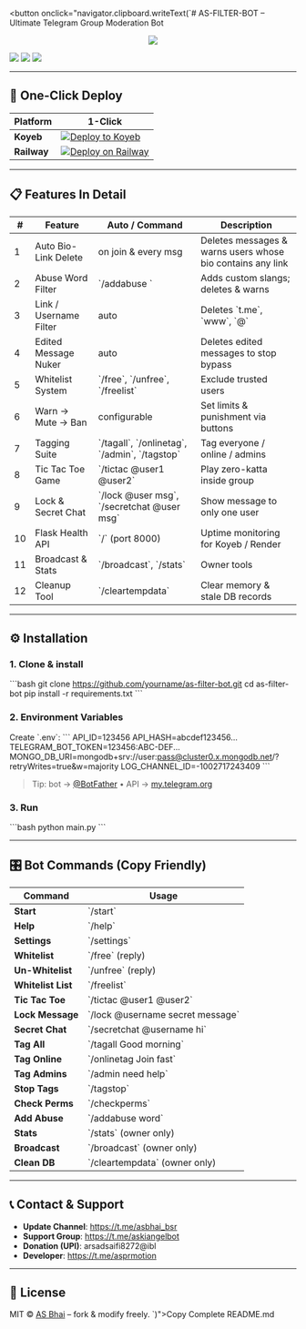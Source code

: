 <!-- README.md – FULL PROFESSIONAL SINGLE FILE -->
<!-- 1️⃣ Click the button below to copy the entire README.md in one shot -->
<button onclick="navigator.clipboard.writeText(`# AS-FILTER-BOT – Ultimate Telegram Group Moderation Bot

<p align="center">
  <img src=\"https://telegra.ph/file/8ddd3c6c3b7a02a0f1f6c.jpg\" width=\"120\" style=\"border-radius:50%;\"/>
</p>

<p align=\"center\">
  <a href=\"https://t.me/asbhai_bsr\"><img src=\"https://img.shields.io/badge/📢-Update_Channel-blue.svg?style=flat&logo=telegram\"/></a>
  <a href=\"https://t.me/askiangelbot\"><img src=\"https://img.shields.io/badge/🤖-Support_Group-blue.svg?style=flat&logo=telegram\"/></a>
  <a href=\"https://github.com/\"><img src=\"https://img.shields.io/badge/⭐-Star_Repo-green.svg?style=flat&logo=github\"/></a>
</p>

---

## 🚀 One-Click Deploy
| Platform | 1-Click |
|----------|---------|
| **Koyeb** | [![Deploy to Koyeb](https://www.koyeb.com/static/images/deploy/button.svg)](https://app.koyeb.com/deploy?type=docker&image=docker.io/library/python:3.11&env[PORT]=8000&env[MONGO_DB_URI]=&env[API_ID]=&env[API_HASH]=&env[TELEGRAM_BOT_TOKEN]=&name=as-filter-bot&run_command=python%20main.py) |
| **Railway** | [![Deploy on Railway](https://railway.app/button.svg)](https://railway.app/new/template?template=https%3A%2F%2Fgithub.com%2Fyourname%2Fas-filter-bot&envs=MONGO_DB_URI,API_ID,API_HASH,TELEGRAM_BOT_TOKEN&optionalEnvs=LOG_CHANNEL_ID) |

---

## 📋 Features In Detail
| # | Feature | Auto / Command | Description |
|--|--|--|--|
| 1 | Auto Bio-Link Delete | on join & every msg | Deletes messages & warns users whose bio contains any link |
| 2 | Abuse Word Filter | \`/addabuse <word>\` | Adds custom slangs; deletes & warns |
| 3 | Link / Username Filter | auto | Deletes \`t.me\`, \`www\`, \`@\` |
| 4 | Edited Message Nuker | auto | Deletes edited messages to stop bypass |
| 5 | Whitelist System | \`/free\`, \`/unfree\`, \`/freelist\` | Exclude trusted users |
| 6 | Warn → Mute → Ban | configurable | Set limits & punishment via buttons |
| 7 | Tagging Suite | \`/tagall\`, \`/onlinetag\`, \`/admin\`, \`/tagstop\` | Tag everyone / online / admins |
| 8 | Tic Tac Toe Game | \`/tictac @user1 @user2\` | Play zero-katta inside group |
| 9 | Lock & Secret Chat | \`/lock @user msg\`, \`/secretchat @user msg\` | Show message to only one user |
| 10 | Flask Health API | \`/\` (port 8000) | Uptime monitoring for Koyeb / Render |
| 11 | Broadcast & Stats | \`/broadcast\`, \`/stats\` | Owner tools |
| 12 | Cleanup Tool | \`/cleartempdata\` | Clear memory & stale DB records |

---

## ⚙️ Installation
### 1. Clone & install
\`\`\`bash
git clone https://github.com/yourname/as-filter-bot.git
cd as-filter-bot
pip install -r requirements.txt
\`\`\`

### 2. Environment Variables
Create \`.env\`:
\`\`\`
API_ID=123456
API_HASH=abcdef123456...
TELEGRAM_BOT_TOKEN=123456:ABC-DEF...
MONGO_DB_URI=mongodb+srv://user:pass@cluster0.x.mongodb.net/?retryWrites=true&w=majority
LOG_CHANNEL_ID=-1002717243409
\`\`\`

> Tip: bot → [@BotFather](https://t.me/BotFather) • API → [my.telegram.org](https://my.telegram.org)

### 3. Run
\`\`\`bash
python main.py
\`\`\`

---

## 🎛️ Bot Commands (Copy Friendly)
| Command | Usage |
|---------|-------|
| **Start** | \`/start\` |
| **Help** | \`/help\` |
| **Settings** | \`/settings\` |
| **Whitelist** | \`/free\` (reply) |
| **Un-Whitelist** | \`/unfree\` (reply) |
| **Whitelist List** | \`/freelist\` |
| **Tic Tac Toe** | \`/tictac @user1 @user2\` |
| **Lock Message** | \`/lock @username secret message\` |
| **Secret Chat** | \`/secretchat @username hi\` |
| **Tag All** | \`/tagall Good morning\` |
| **Tag Online** | \`/onlinetag Join fast\` |
| **Tag Admins** | \`/admin need help\` |
| **Stop Tags** | \`/tagstop\` |
| **Check Perms** | \`/checkperms\` |
| **Add Abuse** | \`/addabuse word\` |
| **Stats** | \`/stats\` (owner only) |
| **Broadcast** | \`/broadcast\` (owner only) |
| **Clean DB** | \`/cleartempdata\` (owner only) |

---

## 📞 Contact & Support
- **Update Channel**: https://t.me/asbhai_bsr
- **Support Group**: https://t.me/askiangelbot
- **Donation (UPI)**: arsadsaifi8272@ibl
- **Developer**: https://t.me/asprmotion

---

## 🪪 License
MIT © [AS Bhai](https://github.com/asbhai) – fork & modify freely.
`)\">Copy Complete README.md</button>
